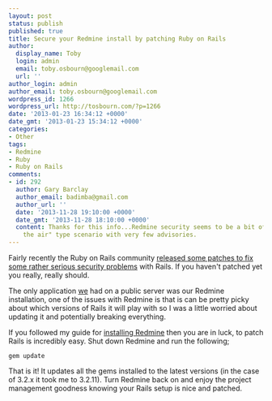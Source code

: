 ```yaml
---
layout: post
status: publish
published: true
title: Secure your Redmine install by patching Ruby on Rails
author:
  display_name: Toby
  login: admin
  email: toby.osbourn@googlemail.com
  url: ''
author_login: admin
author_email: toby.osbourn@googlemail.com
wordpress_id: 1266
wordpress_url: http://tosbourn.com/?p=1266
date: '2013-01-23 16:34:12 +0000'
date_gmt: '2013-01-23 15:34:12 +0000'
categories:
- Other
tags:
- Redmine
- Ruby
- Ruby on Rails
comments:
- id: 292
  author: Gary Barclay
  author_email: badimba@gmail.com
  author_url: ''
  date: '2013-11-28 19:10:00 +0000'
  date_gmt: '2013-11-28 18:10:00 +0000'
  content: Thanks for this info...Redmine security seems to be a bit of "finger in
    the air" type scenario with very few advisories.
---
```

<p>Fairly recently the Ruby on Rails community <a href="http://weblog.rubyonrails.org/2013/1/8/Rails-3-2-11-3-1-10-3-0-19-and-2-3-15-have-been-released/">released some patches to fix some rather serious security problems</a> with Rails. If you haven't patched yet you really, really should.</p>
<p>The only application <a href="http://piercecommunications.co.uk">we</a> had on a public server was our Redmine installation, one of the issues with Redmine is that is can be pretty picky about which versions of Rails it will play with so I was a little worried about updating it and potentially breaking everything.</p>
<p>If you followed my guide for <a title="Setting up Redmine from a blank Ubuntu install" href="http://tosbourn.com/2012/09/linux/setting-up-redmine-from-a-blank-ubuntu-install/">installing Redmine</a> then you are in luck, to patch Rails is incredibly easy. Shut down Redmine and run the following;</p>
<p><code>gem update</code></p>
<p>That is it! It updates all the gems installed to the latest versions (in the case of 3.2.x it took me to 3.2.11). Turn Redmine back on and enjoy the project management goodness knowing your Rails setup is nice and patched.</p>
